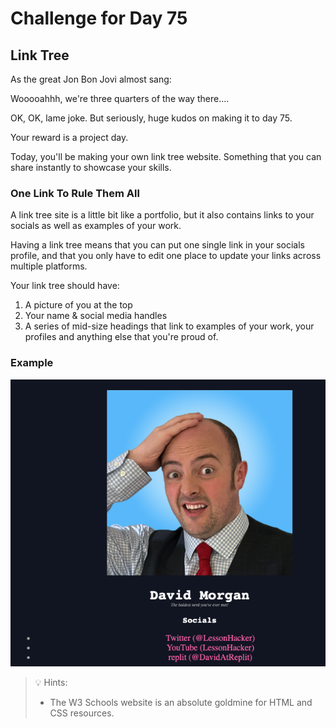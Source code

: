 # Challenge for Day 75

## Link Tree

As the great Jon Bon Jovi almost sang:

Wooooahhh, we're three quarters of the way there....

OK, OK, lame joke. But seriously, huge kudos on making it to day 75.

Your reward is a project day.

Today, you'll be making your own link tree website. Something that you can share instantly to showcase your skills.

### One Link To Rule Them All

A link tree site is a little bit like a portfolio, but it also contains links to your socials as well as examples of your work.

Having a link tree means that you can put one single link in your socials profile, and that you only have to edit one place to update your links across multiple platforms.

Your link tree should have:

1. A picture of you at the top
2. Your name & social media handles
3. A series of mid-size headings that link to examples of your work, your profiles and anything else that you're proud of.

### Example

![example picture](example.png)

> 💡 Hints:
> - The W3 Schools website is an absolute goldmine for HTML and CSS resources.
